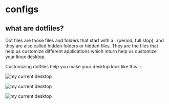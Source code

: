 # configs

## what are dotfiles?

Dot files are those files and folders that start with a . (period, full stop), and they are also called hidden folders or hidden files.
They are the files that help us customize different applications which inturn help us customize your linux desktop.

Customizing dotfiles help you make your desktop look like this :-

![my current desktop](https://user-images.githubusercontent.com/69780531/103450788-2eb68c00-4ce1-11eb-87db-bc9fcab1e725.png)

![my current desktop](https://user-images.githubusercontent.com/69780531/103450855-46424480-4ce2-11eb-86f5-440dda9afd2b.png)

![my current desktop](https://user-images.githubusercontent.com/69780531/103450766-cff11280-4ce0-11eb-9ad9-281b91054f94.png)
